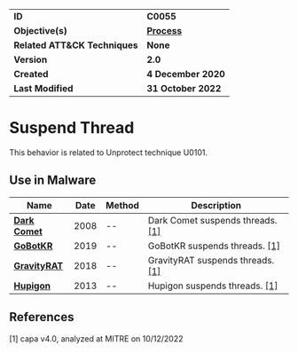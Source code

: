 <table>
<tr>
<td><b>ID</b></td>
<td><b>C0055</b></td>
</tr>
<tr>
<td><b>Objective(s)</b></td>
<td><b><a href="../process">Process</a></b></td>
</tr>
<tr>
<td><b>Related ATT&CK Techniques</b></td>
<td><b>None</b></td>
</tr>
<tr>
<td><b>Version</b></td>
<td><b>2.0</b></td>
</tr>
<tr>
<td><b>Created</b></td>
<td><b>4 December 2020</b></td>
</tr>
<tr>
<td><b>Last Modified</b></td>
<td><b>31 October 2022</b></td>
</tr>
</table>


# Suspend Thread

This behavior is related to Unprotect technique U0101.

## Use in Malware

|Name|Date|Method|Description|
|---|---|---|---|
|[**Dark Comet**](../xample-malware/dark-comet.md)|2008|--|Dark Comet suspends threads. [[1]](#1)|
|[**GoBotKR**](../xample-malware/gobotkr.md)|2019|--|GoBotKR suspends threads. [[1]](#1)|
|[**GravityRAT**](../xample-malware/gravity-rat.md)|2018|--|GravityRAT suspends threads. [[1]](#1)|
|[**Hupigon**](../xample-malware/hupigon.md)|2013|--|Hupigon suspends threads. [[1]](#1)|

## References

<a name="1">[1]</a> capa v4.0, analyzed at MITRE on 10/12/2022

